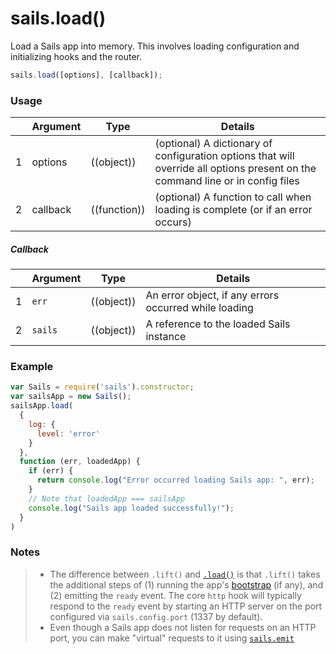 # sails.load()

Load a Sails app into memory.  This involves loading configuration and initializing hooks and the router.



```javascript
sails.load([options], [callback]);
```


### Usage

|   |          Argument           | Type                | Details
|---| --------------------------- | ------------------- | -----------
| 1 |        options              | ((object))          | (optional) A dictionary of configuration options that will override all options present on the command line or in config files
| 2 |        callback             | ((function))        | (optional) A function to call when loading is complete (or if an error occurs)

##### Callback

|   | Argument  | Type         | Details |
|---|-----------|:------------:|---------|
| 1 | `err`     | ((object))   | An error object, if any errors occurred while loading
| 2 | `sails`   | ((object))   | A reference to the loaded Sails instance


### Example

```javascript
var Sails = require('sails').constructor;
var sailsApp = new Sails();
sailsApp.load(
  {
    log: {
      level: 'error'
    }
  },
  function (err, loadedApp) {
    if (err) {
      return console.log("Error occurred loading Sails app: ", err);
    }
    // Note that loadedApp === sailsApp
    console.log("Sails app loaded successfully!");
  }
)
```

### Notes
> - The difference between `.lift()` and [`.load()`]() is that `.lift()` takes the additional steps of (1) running the app's [bootstrap]() (if any), and (2) emitting the `ready` event.  The core `http` hook will typically respond to the `ready` event by starting an HTTP server on the port configured via `sails.config.port` (1337 by default).
> - Even though a Sails app does not listen for requests on an HTTP port, you can make "virtual" requests to it using [`sails.emit`]()

<docmeta name="displayName" value="sails.load()">
